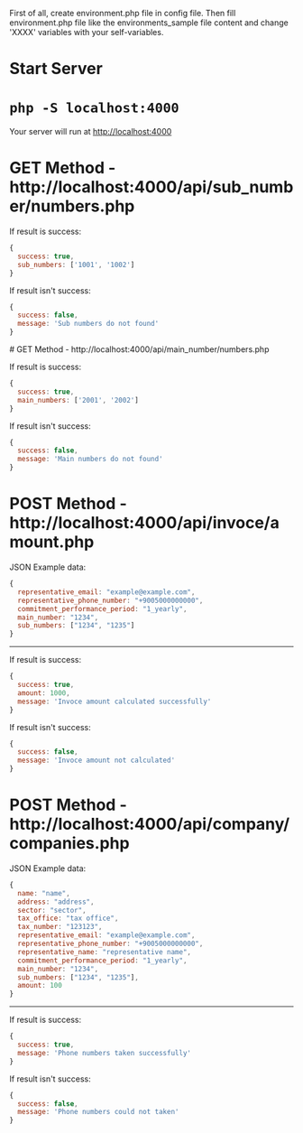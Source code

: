 First of all, create environment.php file in config file.
Then fill environment.php file like the environments_sample file content and
change 'XXXX' variables with your self-variables.

# Start Server
# `php -S localhost:4000`

Your server will run at [http://localhost:4000](http://localhost:4000)

# GET Method - http://localhost:4000/api/sub_number/numbers.php

If result is success:
```javascript
{
  success: true, 
  sub_numbers: ['1001', '1002']
}
```

If result isn't success:
```javascript
{
  success: false, 
  message: 'Sub numbers do not found'
}
```

# GET Method - http://localhost:4000/api/main_number/numbers.php

If result is success:
```javascript
{
  success: true, 
  main_numbers: ['2001', '2002']
}
```

If result isn't success:
```javascript
{
  success: false, 
  message: 'Main numbers do not found'
}
```

# POST Method - http://localhost:4000/api/invoce/amount.php

JSON Example data:
```javascript
{
  representative_email: "example@example.com",
  representative_phone_number: "+9005000000000",
  commitment_performance_period: "1_yearly",
  main_number: "1234",
  sub_numbers: ["1234", "1235"]
}
```
-----------

If result is success:
```javascript
{
  success: true, 
  amount: 1000,
  message: 'Invoce amount calculated successfully'
}
```
If result isn't success:
```javascript
{
  success: false, 
  message: 'Invoce amount not calculated'
}
```
# POST Method - http://localhost:4000/api/company/companies.php

JSON Example data:
```javascript
{
  name: "name",
  address: "address",
  sector: "sector",
  tax_office: "tax office",
  tax_number: "123123",
  representative_email: "example@example.com",
  representative_phone_number: "+9005000000000",
  representative_name: "representative name",
  commitment_performance_period: "1_yearly",
  main_number: "1234",
  sub_numbers: ["1234", "1235"],
  amount: 100
}
```
-----------

If result is success:
```javascript
{
  success: true,
  message: 'Phone numbers taken successfully'
}
```

If result isn't success:
```javascript
{
  success: false, 
  message: 'Phone numbers could not taken'
}
```